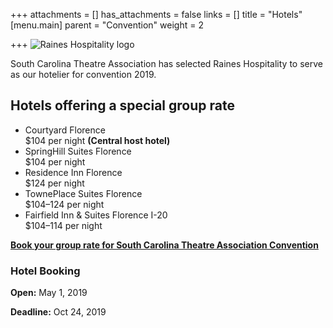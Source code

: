 +++
attachments = []
has_attachments = false
links = []
title = "Hotels"
[menu.main]
parent = "Convention"
weight = 2

+++
![Raines Hospitality logo](/uploads/raines.png)

South Carolina Theatre Association has selected Raines Hospitality to serve as our hotelier for convention 2019.

## **Hotels offering a special group rate**

* Courtyard Florence  
  $104 per night **(Central host hotel)**
* SpringHill Suites Florence  
  $104 per night
* Residence Inn Florence  
  $124 per night
* TownePlace Suites Florence  
  $104–124 per night
* Fairfield Inn & Suites Florence I-20  
  $104–114 per night

[**Book your group rate for South Carolina Theatre Association Convention**](https://www.marriott.com/events/start.mi?id=1557436470173&key=GRP)

### **Hotel Booking**

**Open:** May 1, 2019

**Deadline:** Oct 24, 2019